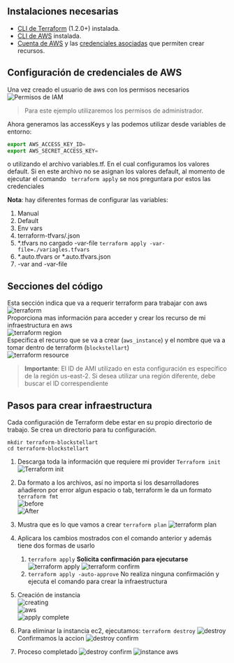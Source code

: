 ## Instalaciones necesarias
* [CLI de Terraform](https://developer.hashicorp.com/terraform/tutorials/aws-get-started/install-cli) (1.2.0+) instalada.
* [CLI de AWS](https://docs.aws.amazon.com/cli/latest/userguide/install-cliv2.html) instalada.
* [Cuenta de AWS](https://aws.amazon.com/free) y las [credenciales asociadas](https://docs.aws.amazon.com/general/latest/gr/aws-sec-cred-types.html) que permiten crear recursos.

## Configuración de credenciales de AWS
Una vez creado el usuario de aws con los permisos necesarios  
![Permisos de IAM](https://terraformblockstellart.s3.us-east-2.amazonaws.com/Permissions.jpg "")
> Para este ejemplo utilizaremos los permisos de administrador.

Ahora generamos las accessKeys y las podemos utilizar desde variables de entorno:

```js
export AWS_ACCESS_KEY_ID=
export AWS_SECRET_ACCESS_KEY=
```
o utilizando el archivo variables.tf. En el cual configuramos los valores default.
Si en este archivo no se asignan los valores default, al momento de ejecutar el comando ```
terraform apply``` se nos preguntara por estos las credenciales


__Nota__: hay diferentes formas de configurar las variables:
1. Manual
2. Default
3. Env vars
4. terraform-tfvars/.json
5. *.tfvars no cargado -var-file ``terraform apply -var-file=./variagles.tfvars``
6. *.auto.tfvars or *.auto.tfvars.json
7. -var and -var-file

## Secciones del código
Esta sección indica que va a requerir terraform para trabajar con aws  
![terraform](https://terraformblockstellart.s3.us-east-2.amazonaws.com/Terraform+aws.jpg "")  
Proporciona mas información para acceder y crear los recurso de mi infraestructura en aws  
![terraform region](https://terraformblockstellart.s3.us-east-2.amazonaws.com/terraform+region.jpg "")  
Especifica el recurso que se va a crear (```aws_instance```) y el nombre que va a tomar dentro de terraform (```blockstellart```)  
![terraform resource](https://terraformblockstellart.s3.us-east-2.amazonaws.com/terraform+resource.jpg "")  

> **Importante**: El ID de AMI utilizado en esta configuración es específico de la región us-east-2. Si desea utilizar una región diferente, debe buscar el ID correspendiente

## Pasos para crear infraestructura
Cada configuración de Terraform debe estar en su propio directorio de trabajo. 
Se crea un directorio para tu configuración.

```
mkdir terraform-blockstellart
cd terraform-blockstellart
```

1. Descarga toda la información que requiere mi provider
``Terraform init`` 
![Terraform init](https://terraformblockstellart.s3.us-east-2.amazonaws.com/t1-c.jpg "")

2. Da formato a los archivos, así no importa si los desarrolladores añadieron por error algun espacio o tab, terraform le da un formato
``terraform fmt``  
![before](https://terraformblockstellart.s3.us-east-2.amazonaws.com/before-f.jpg "")  
![After](https://terraformblockstellart.s3.us-east-2.amazonaws.com/after-t.jpg "")  

3. Mustra que es lo que vamos a  crear
``terraform plan``
![terraform plan](https://terraformblockstellart.s3.us-east-2.amazonaws.com/t-plan.jpg "")
4. Aplicara los cambios mostrados con el comando anterior y además tiene dos formas de usarlo
    1. ``terraform apply`` **Solicita confirmación para ejecutarse**  
    ![terraform apply](https://terraformblockstellart.s3.us-east-2.amazonaws.com/t-apply.jpg "")
    ![terraform confirm](https://terraformblockstellart.s3.us-east-2.amazonaws.com/t-apply-confirm.jpg "")  
    3.  ``terraform apply -auto-approve``
    No realiza ninguna confirmación y ejecuta el comando para crear la infraestructura

5. Creación de instancia  
![creating](https://terraformblockstellart.s3.us-east-2.amazonaws.com/t-create.jpg "")  
![aws](https://terraformblockstellart.s3.us-east-2.amazonaws.com/instance+aws.jpg "")  
![apply complete](https://terraformblockstellart.s3.us-east-2.amazonaws.com/apply+compleate+with+outputs.jpg "")  

6. Para eliminar la instancia ec2, ejecutamos:
```terraform destroy```
![destroy](https://terraformblockstellart.s3.us-east-2.amazonaws.com/destroy.jpg "")
Confirmamos la accion
![destroy confirm](https://terraformblockstellart.s3.us-east-2.amazonaws.com/destroy+confirm.jpg "")

7. Proceso completado
![destroy confirm](https://terraformblockstellart.s3.us-east-2.amazonaws.com/destroy+complete.jpg "")
![instance aws](https://terraformblockstellart.s3.us-east-2.amazonaws.com/instance+aws.jpg "")
